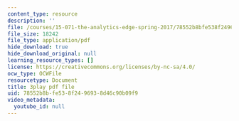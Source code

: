 ```yaml
---
content_type: resource
description: ''
file: /courses/15-071-the-analytics-edge-spring-2017/78552b8bfe538f2496938d46c90b09f9_aDdkt8rRWGs.pdf
file_size: 18242
file_type: application/pdf
hide_download: true
hide_download_original: null
learning_resource_types: []
license: https://creativecommons.org/licenses/by-nc-sa/4.0/
ocw_type: OCWFile
resourcetype: Document
title: 3play pdf file
uid: 78552b8b-fe53-8f24-9693-8d46c90b09f9
video_metadata:
  youtube_id: null
---
```

